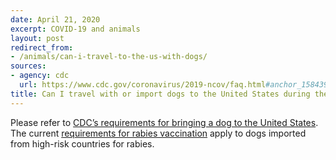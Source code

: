 ```yaml
---
date: April 21, 2020
excerpt: COVID-19 and animals
layout: post
redirect_from:
- /animals/can-i-travel-to-the-us-with-dogs/
sources:
- agency: cdc
  url: https://www.cdc.gov/coronavirus/2019-ncov/faq.html#anchor_1584390773118
title: Can I travel with or import dogs to the United States during the outbreak?
---
```


Please refer to [CDC’s requirements for bringing a dog to the United States](https://www.cdc.gov/importation/bringing-an-animal-into-the-united-states/index.html). The current [requirements for rabies vaccination](https://www.cdc.gov/importation/bringing-an-animal-into-the-united-states/rabies-vaccine.html) apply to dogs imported from high-risk countries for rabies.